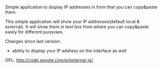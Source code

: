 Simple application to display IP addresses in form that you can copy&paste them.

This simple application will show your IP addresses(default local & external). It will show them in text box from where you can copy&paste easily for different purposes.

Changes since last version:
- ability to display your IP address on the interface as well

GPL: http://code.google.com/p/external-ip/